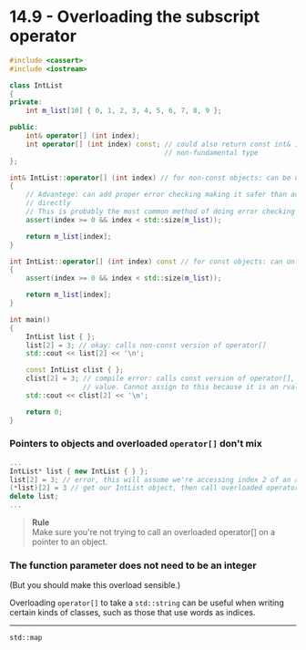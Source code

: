 # 14.9 - Overloading the subscript operator

```c++
#include <cassert>
#include <iostream>

class IntList
{
private:
    int m_list[10] { 0, 1, 2, 3, 4, 5, 6, 7, 8, 9 };

public:
    int& operator[] (int index);
    int operator[] (int index) const; // could also return const int& if returning a
                                      // non-fundamental type
};

int& IntList::operator[] (int index) // for non-const objects: can be used for assignment
{
    // Advantege: can add proper error checking making it safer than accessing arrays
    // directly
    // This is probably the most common method of doing error checking of this sort
    assert(index >= 0 && index < std::size(m_list));

    return m_list[index];
}

int IntList::operator[] (int index) const // for const objects: can only be used for access
{
    assert(index >= 0 && index < std::size(m_list));

    return m_list[index];
}

int main()
{
    IntList list { };
    list[2] = 3; // okay: calls non-const version of operator[]
    std::cout << list[2] << '\n';

    const IntList clist { };
    clist[2] = 3; // compile error: calls const version of operator[], which returns by
                  // value. Cannot assign to this because it is an rvalue.
    std::cout << clist[2] << '\n';

    return 0;
}
```

### Pointers to objects and overloaded `operator[]` don't mix

```c++
...
IntList* list { new IntList { } };
list[2] = 3; // error, this will assume we're accessing index 2 of an array of IntLists
(*list)[2] = 3 // get our IntList object, then call overloaded operator[]
delete list;
...
```

> **Rule**<br>
> Make sure you're not trying to call an overloaded operator[] on a pointer to an object.

### The function parameter does not need to be an integer
(But you should make this overload sensible.)

Overloading `operator[]` to take a `std::string` can be useful when writing certain kinds
of classes, such as those that use words as indices.

----

`std::map`
